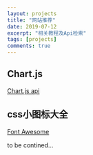 ```yaml
---
layout: projects
title: "网站推荐"
date: 2019-07-12
excerpt: "相关教程及Api检索"
tags: [projects]
comments: true
---
```


## Chart.js
[Chart.js api](https://www.chartjs.org/docs/latest/)

## css小图标大全
[Font Awesome](https://fontawesome.com/v4.7.0/)

to be contined...